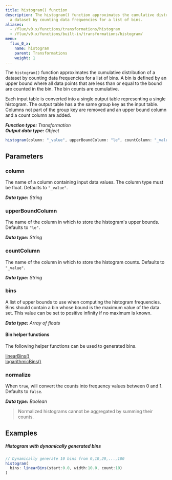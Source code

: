 ```yaml
---
title: histogram() function
description: The histogram() function approximates the cumulative distribution of
  a dataset by counting data frequencies for a list of bins.
aliases:
  - /flux/v0.x/functions/transformations/histogram
  - /flux/v0.x/functions/built-in/transformations/histogram/
menu:
  flux_0_x:
    name: histogram
    parent: Transformations
    weight: 1
---
```


The `histogram()` function approximates the cumulative distribution of a dataset by counting data frequencies for a list of bins.
A bin is defined by an upper bound where all data points that are less than or equal to the bound are counted in the bin.
The bin counts are cumulative.

Each input table is converted into a single output table representing a single histogram.
The output table has a the same group key as the input table.
Columns not part of the group key are removed and an upper bound column and a count column are added.

_**Function type:** Transformation_  
_**Output data type:** Object_

```js
histogram(column: "_value", upperBoundColumn: "le", countColumn: "_value", bins: [50.0, 75.0, 90.0], normalize: false)
```

## Parameters

### column
The name of a column containing input data values.
The column type must be float.
Defaults to `"_value"`.

_**Data type:** String_

### upperBoundColumn
The name of the column in which to store the histogram's upper bounds.
Defaults to `"le"`.

_**Data type:** String_

### countColumn
The name of the column in which to store the histogram counts.
Defaults to `"_value"`.

_**Data type:** String_

### bins
A list of upper bounds to use when computing the histogram frequencies.
Bins should contain a bin whose bound is the maximum value of the data set.
This value can be set to positive infinity if no maximum is known.

_**Data type:** Array of floats_

#### Bin helper functions
The following helper functions can be used to generated bins.

[linearBins()](/flux/v0.x/stdlib/built-in/misc/linearbins)  
[logarithmicBins()](/flux/v0.x/stdlib/built-in/misc/logarithmicbins)

### normalize
When `true`, will convert the counts into frequency values between 0 and 1.
Defaults to `false`.

_**Data type:** Boolean_

> Normalized histograms cannot be aggregated by summing their counts.

## Examples

##### Histogram with dynamically generated bins
```js
// Dynamically generate 10 bins from 0,10,20,...,100
histogram(
  bins: linearBins(start:0.0, width:10.0, count:10)
)
```

